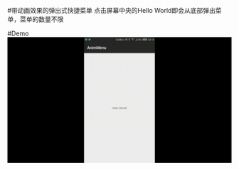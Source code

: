 #带动画效果的弹出式快捷菜单
点击屏幕中央的Hello World即会从底部弹出菜单，菜单的数量不限

#Demo
![image](https://github.com/fangdawei/AnimMenu/raw/master/images/demo.gif)



